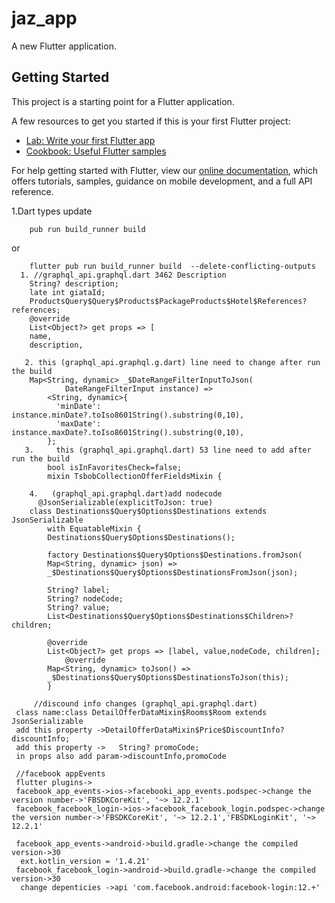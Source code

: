 # jaz_app

A new Flutter application.

## Getting Started

This project is a starting point for a Flutter application.

A few resources to get you started if this is your first Flutter project:

- [Lab: Write your first Flutter app](https://flutter.dev/docs/get-started/codelab)
- [Cookbook: Useful Flutter samples](https://flutter.dev/docs/cookbook)

For help getting started with Flutter, view our
[online documentation](https://flutter.dev/docs), which offers tutorials,
samples, guidance on mobile development, and a full API reference.

1.Dart types update

        pub run build_runner build

   or

        flutter pub run build_runner build  --delete-conflicting-outputs
      1. //graphql_api.graphql.dart 3462 Description
        String? description;
        late int giataId;
        ProductsQuery$Query$Products$PackageProducts$Hotel$References? references;
        @override
        List<Object?> get props => [
        name,
        description,
        
       2. this (graphql_api.graphql.g.dart) line need to change after run the build
        Map<String, dynamic> _$DateRangeFilterInputToJson(
                DateRangeFilterInput instance) =>
            <String, dynamic>{
              'minDate': instance.minDate?.toIso8601String().substring(0,10),
              'maxDate': instance.maxDate?.toIso8601String().substring(0,10),
            };
       3.     this (graphql_api.graphql.dart) 53 line need to add after run the build
            bool isInFavoritesCheck=false;
            mixin TsbobCollectionOfferFieldsMixin {
       
        4.   (graphql_api.graphql.dart)add nodecode
          @JsonSerializable(explicitToJson: true)
        class Destinations$Query$Options$Destinations extends JsonSerializable
            with EquatableMixin {
            Destinations$Query$Options$Destinations();

            factory Destinations$Query$Options$Destinations.fromJson(
            Map<String, dynamic> json) =>
            _$Destinations$Query$Options$DestinationsFromJson(json);

            String? label;
            String? nodeCode;
            String? value;
            List<Destinations$Query$Options$Destinations$Children>? children;

            @override
            List<Object?> get props => [label, value,nodeCode, children];
                @override
            Map<String, dynamic> toJson() =>
            _$Destinations$Query$Options$DestinationsToJson(this);
            }

         //discound info changes (graphql_api.graphql.dart)
     class name:class DetailOfferDataMixin$Rooms$Room extends JsonSerializable
     add this property ->DetailOfferDataMixin$Price$DiscountInfo? discountInfo;
     add this property ->   String? promoCode;
     in props also add param->discountInfo,promoCode

     //facebook appEvents
     flutter plugins->
     facebook_app_events->ios->facebooki_app_events.podspec->change the version number->'FBSDKCoreKit', '~> 12.2.1'
     facebook_facebook_login->ios->facebook_facebook_login.podspec->change the version number->'FBSDKCoreKit', '~> 12.2.1','FBSDKLoginKit', '~> 12.2.1'
     
     facebook_app_events->android->build.gradle->change the compiled version->30
      ext.kotlin_version = '1.4.21'
     facebook_facebook_login->android->build.gradle->change the compiled version->30
      change depenticies ->api 'com.facebook.android:facebook-login:12.+'







